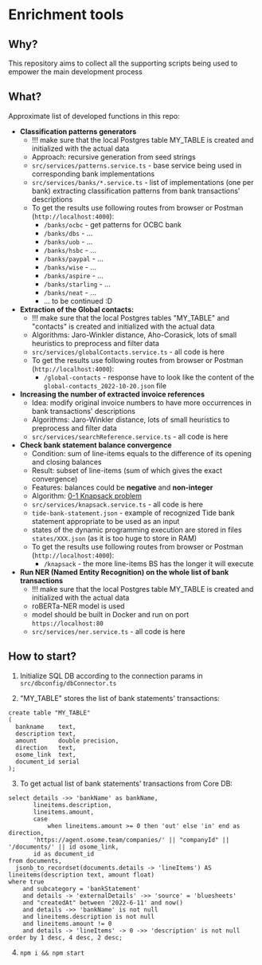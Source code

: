 # Enrichment tools

## Why?

This repository aims to collect all the supporting scripts being used to empower the main development process

## What?

Approximate list of developed functions in this repo:
- **Classification patterns generators**
  - !!! make sure that the local Postgres table MY_TABLE is created and initialized with the actual data
  - Approach: recursive generation from seed strings
  - `src/services/patterns.service.ts` - base service being used in corresponding bank implementations
  - `src/services/banks/*.service.ts` - list of implementations (one per bank) extracting classification patterns from bank transactions' descriptions
  - To get the results use following routes from browser or Postman (`http://localhost:4000`):
    * `/banks/ocbc` - get patterns for OCBC bank
    * `/banks/dbs` - ...
    * `/banks/uob` -  ...
    * `/banks/hsbc` - ...
    * `/banks/paypal` - ...
    * `/banks/wise` - ...
    * `/banks/aspire` - ...
    * `/banks/starling` - ...
    * `/banks/neat` - ...
    * ... to be continued :D
- **Extraction of the Global contacts:**
  - !!! make sure that the local Postgres tables "MY_TABLE" and "contacts" is created and initialized with the actual data
  - Algorithms: Jaro-Winkler distance, Aho-Corasick, lots of small heuristics to preprocess and filter data
  - `src/services/globalContacts.service.ts` - all code is here
  - To get the results use following routes from browser or Postman (`http://localhost:4000`):
    * `/global-contacts` - response have to look like the content of the `global-contacts_2022-10-20.json` file
- **Increasing the number of extracted invoice references**
  - Idea: modify original invoice numbers to have more occurrences in bank transactions' descriptions
  - Algorithms: Jaro-Winkler distance, lots of small heuristics to preprocess and filter data
  - `src/services/searchReference.service.ts` - all code is here
- **Check bank statement balance convergence**
  - Condition: sum of line-items equals to the difference of its opening and closing balances
  - Result: subset of line-items (sum of which gives the exact convergence) 
  - Features: balances could be **negative** and **non-integer**
  - Algorithm: [0-1 Knapsack problem](https://en.wikipedia.org/wiki/Knapsack_problem#0-1_knapsack_problem) 
  - `src/services/knapsack.service.ts` - all code is here
  - `tide-bank-statement.json` - example of recognized Tide bank statement appropriate to be used as an input 
  - states of the dynamic programming execution are stored in files `states/XXX.json` (as it is too huge to store in RAM) 
  - To get the results use following routes from browser or Postman (`http://localhost:4000`):
    * `/knapsack` - the more line-items BS has the longer it will execute
- **Run NER (Named Entity Recognition) on the whole list of bank transactions**
  - !!! make sure that the local Postgres table MY_TABLE is created and initialized with the actual data
  - roBERTa-NER model is used
  - model should be built in Docker and run on port `https://localhost:80`
  - `src/services/ner.service.ts` - all code is here

## How to start?

1. Initialize SQL DB according to the connection params in `src/dbconfig/dbConnector.ts`

2. "MY_TABLE" stores the list of bank statements' transactions:
```postgresql
create table "MY_TABLE"
(
  bankname    text,
  description text,
  amount      double precision,
  direction   text,
  osome_link  text,
  document_id serial
);
```
3. To get actual list of bank statements' transactions from Core DB:
```postgresql
select details ->> 'bankName' as bankName,
       lineitems.description,
       lineitems.amount,
       case
           when lineitems.amount >= 0 then 'out' else 'in' end as direction,
       'https://agent.osome.team/companies/' || "companyId" || '/documents/' || id osome_link,
       id as document_id
from documents,
  jsonb_to_recordset(documents.details -> 'lineItems') AS lineitems(description text, amount float)
where true
    and subcategory = 'bankStatement'
    and details -> 'externalDetails' ->> 'source' = 'bluesheets'
    and "createdAt" between '2022-6-11' and now()
    and details ->> 'bankName' is not null
    and lineitems.description is not null
    and lineitems.amount != 0
    and details -> 'lineItems' -> 0 ->> 'description' is not null
order by 1 desc, 4 desc, 2 desc;
```
4. ```npm i && npm start```